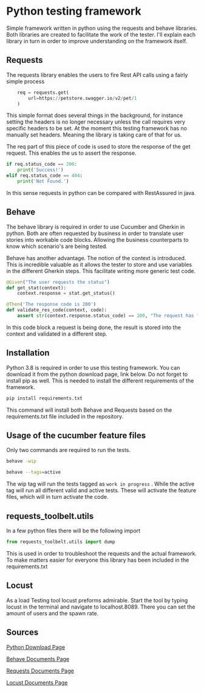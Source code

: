 # Python testing framework

Simple framework written in python using the requests and behave libraries. Both libraries are created to facilitate the work of the tester. I'll explain each library in turn in order to improve understanding on the framework itself.

## Requests

The requests library enables the users to fire Rest API calls using a fairly simple process

``` python
    req = requests.get(
        url=https://petstore.swagger.io/v2/pet/1
    )
```

This simple format does several things in the background, for instance setting the headers is no longer necessary unless the call requires very specific headers to be set. At the moment this testing framework has no manually set headers. Meaning the library is taking care of that for us.

The req part of this piece of code is used to store the response of the get request. This enables the us to assert the response.

``` python
if req.status_code == 200:
    print('Success!')
elif req.status_code == 404:
    print('Not Found.')
```

In this sense requests in python can be compared with RestAssured in java.

## Behave

The behave library is required in order to use Cucumber and Gherkin in python. Both are often requested by business in order to translate user stories into workable code blocks. Allowing the business counterparts to know which scenario's are being tested.

Behave has another advantage. The notion of the context is introduced. This is incredible valuable as it allows the tester to store and use variables in the different Gherkin steps. This facilitate writing more generic test code.

``` python
@Given("The user requests the status")
def get_stat(context):
    context.response = stat.get_status()

@Then('The response code is 200')
def validate_res_code(context, code):
    assert str(context.response.status_code) == 200, "The request has failed"
```

In this code block a request is being done, the result is stored into the context and validated in a different step.

## Installation

Python 3.8 is required in order to use this testing framework. You can download it from the python download page, link below. Do not forget to install pip as well. This is needed to install the different requirements of the framework.

``` BASH
pip install requirements.txt
```

This command will install both Behave and Requests based on the requirements.txt file included in the repository.

## Usage of the cucumber feature files

Only two commands are required to run the tests.

``` BASH
behave -wip

behave --tags=active
```

The wip tag will run the tests tagged as `work in progress` . While the active tag will run all different valid and active tests. These will activate the feature files, which will in turn activate the code.

## requests_toolbelt.utils

In a few python files there will be the following import

``` python
from requests_toolbelt.utils import dump
```

This is used in order to troubleshoot the requests and the actual framework. To make matters easier for everyone this library has been included in the requirements.txt

## Locust

As a load Testing tool locust preforms admirable. Start the tool by typing locust in the terminal and navigate to localhost.8089. There you can set the amount of users and the spawn rate.

## Sources

[Python Download Page](https://www.python.org/downloads/)

[Behave Documents Page](https://behave.readthedocs.io/en/latest/index.html)

[Requests Documents Page](https://2.python-requests.org/en/master/)

[Locust Documents Page](https://docs.locust.io/en/stable/)

